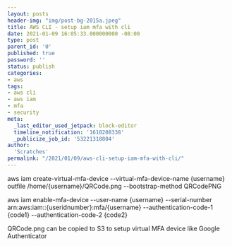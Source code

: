 ```yaml
---
layout: posts
header-img: "img/post-bg-2015a.jpeg"
title: AWS CLI - setup iam mfa with cli
date: 2021-01-09 16:05:33.000000000 -08:00
type: post
parent_id: '0'
published: true
password: ''
status: publish
categories:
- aws
tags:
- aws cli
- aws iam
- mfa
- security
meta:
  _last_editor_used_jetpack: block-editor
  timeline_notification: '1610208338'
  _publicize_job_id: '53221318804'
author:
  'Scratches'
permalink: "/2021/01/09/aws-cli-setup-iam-mfa-with-cli/"
---
```


aws iam create-virtual-mfa-device --virtual-mfa-device-name {username} outfile /home/{username}/QRCode.png --bootstrap-method QRCodePNG

aws iam enable-mfa-device --user-name {username} --serial-number arn:aws:iam::{useridnumber}:mfa/{username} --authentication-code-1 {code1} --authentication-code-2 {code2}

QRCode.png can be copied to S3 to setup virtual MFA device like Google Authenticator



